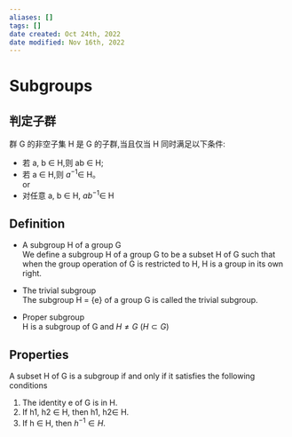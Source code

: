 ```yaml
---
aliases: []
tags: []
date created: Oct 24th, 2022
date modified: Nov 16th, 2022
---
```


# Subgroups

## 判定子群
群 G 的非空子集 H 是 G 的子群,当且仅当 H 同时满足以下条件:
- 若 a, b ∈ H,则 ab ∈ H;
- 若 a ∈ H,则 $a^{−1}$∈ H。  
or
- 对任意 a, b ∈ H, $ab^{−1}$∈ H

## Definition
- A subgroup H of a group G  
We define a subgroup H of a group G to be a subset H of G such that when the group operation of G is restricted to H, H is a group in its own right.

- The trivial subgroup  
The subgroup H = {e} of a group G is called the trivial subgroup.

- Proper subgroup  
H is a subgroup of G and $H \neq G$ ($H \subset G$)

## Properties
A subset H of G is a subgroup if and only if it satisfies the following conditions
1. The identity e of G is in H.
2. If h1, h2 ∈ H, then h1, h2∈ H.
3. If h ∈ H, then $h^{-1} ∈ H$.
